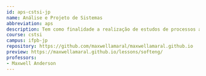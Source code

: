 ```yaml
---
id: aps-cstsi-jp
name: Análise e Projeto de Sistemas
abbreviation: aps
description: Tem como finalidade a realização de estudos de processos a fim de encontrar o melhor caminho racional para que a informação possa ser processada.
course: cstsi
campus: ifpb-jp
repository: https://github.com/maxwellamaral/maxwellamaral.github.io
preview: https://maxwellamaral.github.io/lessons/softeng/
professors:
- Maxwell Anderson
---
```

